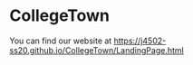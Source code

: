 # CollegeTown

You can find our website at https://j4502-ss20.github.io/CollegeTown/LandingPage.html
